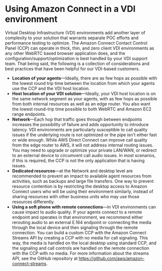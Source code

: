 # Using Amazon Connect in a VDI environment<a name="using-ccp-vdi"></a>

Virtual Desktop Infrastructure \(VDI\) environments add another layer of complexity to your solution that warrants separate POC efforts and performance testing to optimize\. The Amazon Connect Contact Control Panel \(CCP\) can operate in thick, thin, and zero client VDI environments as any other WebRTC based browser application does, and the configuration/support/optimization is best handled by your VDI support team\. That being said, the following is a collection of considerations and best practices that have been helpful for our VDI\-based customers\.
+ **Location of your agents**—Ideally, there are as few hops as possible with the lowest round trip time between the location from which your agents use the CCP and the VDI host location\.
+ **Host location of your VDI solution**—Ideally, your VDI host location is on the same network segment as your agents, with as few hops as possible from both internal resources as well as an edge router\. You also want the lowest round\-trip time possible to both WebRTC and Amazon EC2 range endpoints\.
+ **Network**—Each hop that traffic goes through between endpoints increases the possibility of failure and adds opportunity to introduce latency\. VDI environments are particularly susceptible to call quality issues if the underlying route is not optimized or the pipe isn't either fast or wide enough\. While AWS Direct Connect can improve call quality from the edge router to AWS, it will not address internal routing issues\. You may need to upgrade or optimize your private LAN/WAN, or redirect to an external device to circumvent call audio issues\. In most scenarios, if this is required, the CCP is not the only application that is having issues\.
+ **Dedicated resources**—at the Network and desktop level are recommended to prevent an impact to available agent resources from activities, such as backups and large file transfers\. One way to prevent resource contention is by restricting the desktop access to Amazon Connect users who will be using their environment similarly, instead of sharing resources with other business units who may use those resources differently\.
+ **Using a soft phone with remote connections**—in VDI environments can cause impact to audio quality\. If your agents connect to a remote endpoint and operates in that environment, we recommend either rerouting audio to an external E\.164 endpoint or connecting the media through the local device and then signaling through the remote connection\. You can build a custom CCP with the Amazon Connect Streams API by creating a CCP with no media for call signaling\. This way, the media is handled on the local desktop using standard CCP, and the signaling and call controls are handled on the remote connection with the CCP with no media\. For more information about the streams API, see the GitHub repository at [https://github\.com/aws/amazon\-connect\-streams](https://github.com/aws/amazon-connect-streams)\.